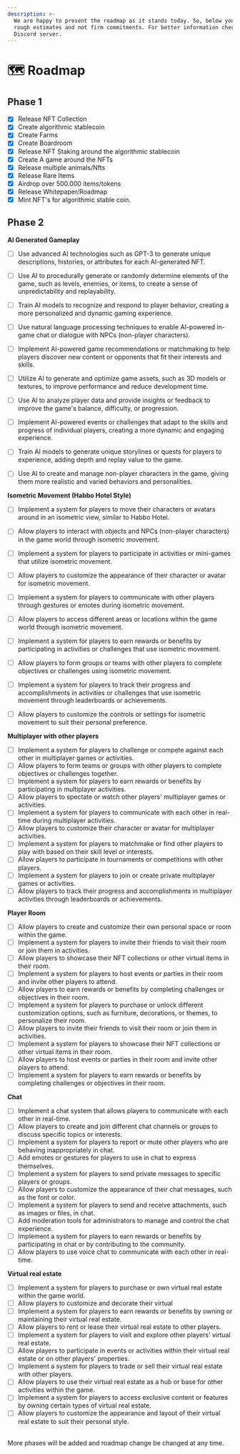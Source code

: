 ```yaml
---
description: >-
  We are happy to present the roadmap as it stands today. So, below you’ll find
  rough estimates and not firm commitments. For better information check our
  Discord server.
---
```


# 🗺 Roadmap

## Phase 1

* [x] Release NFT Collection
* [x] Create algorithmic stablecoin
* [x] Create Farms
* [x] Create Boardroom
* [x] Release NFT Staking around the algorithmic stablecoin
* [x] Create A game around the NFTs
* [x] Release multiple animals/Nfts
* [x] Release Rare Items
* [x] Airdrop over 500.000 items/tokens
* [x] Release Whitepaper/Roadmap
* [x] Mint NFT's for algorithmic stable coin.

## Phase 2

**AI Generated Gameplay**
* [ ] Use advanced AI technologies such as GPT-3 to generate unique descriptions, histories, or attributes for each AI-generated NFT.
* [ ] Use AI to procedurally generate or randomly determine elements of the game, such as levels, enemies, or items, to create a sense of unpredictability and replayability.
* [ ] Train AI models to recognize and respond to player behavior, creating a more personalized and dynamic gaming experience.
* [ ] Use natural language processing techniques to enable AI-powered in-game chat or dialogue with NPCs (non-player characters).
* [ ] Implement AI-powered game recommendations or matchmaking to help players discover new content or opponents that fit their interests and skills.
* [ ] Utilize AI to generate and optimize game assets, such as 3D models or textures, to improve performance and reduce development time.
* [ ] Use AI to analyze player data and provide insights or feedback to improve the game's balance, difficulty, or progression.
* [ ] Implement AI-powered events or challenges that adapt to the skills and progress of individual players, creating a more dynamic and engaging experience.
* [ ] Train AI models to generate unique storylines or quests for players to experience, adding depth and replay value to the game.
* [ ] Use AI to create and manage non-player characters in the game, giving them more realistic and varied behaviors and personalities.


**Isometric Movement (Habbo Hotel Style)**
- [ ] Implement a system for players to move their characters or avatars around in an isometric view, similar to Habbo Hotel.
- [ ] Allow players to interact with objects and NPCs (non-player characters) in the game world through isometric movement.
- [ ] Implement a system for players to participate in activities or mini-games that utilize isometric movement.
- [ ] Allow players to customize the appearance of their character or avatar for isometric movement.
- [ ] Implement a system for players to communicate with other players through gestures or emotes during isometric movement.
- [ ] Allow players to access different areas or locations within the game world through isometric movement.
- [ ] Implement a system for players to earn rewards or benefits by participating in activities or challenges that use isometric movement.
- [ ] Allow players to form groups or teams with other players to complete objectives or challenges using isometric movement.
- [ ] Implement a system for players to track their progress and accomplishments in activities or challenges that use isometric movement through leaderboards or achievements.
- [ ] Allow players to customize the controls or settings for isometric movement to suit their personal preference.



**Multiplayer with other players**
* [ ] Implement a system for players to challenge or compete against each other in multiplayer games or activities.
* [ ] Allow players to form teams or groups with other players to complete objectives or challenges together.
* [ ] Implement a system for players to earn rewards or benefits by participating in multiplayer activities.
* [ ] Allow players to spectate or watch other players' multiplayer games or activities.
* [ ] Implement a system for players to communicate with each other in real-time during multiplayer activities.
* [ ] Allow players to customize their character or avatar for multiplayer activities.
* [ ] Implement a system for players to matchmake or find other players to play with based on their skill level or interests.
* [ ] Allow players to participate in tournaments or competitions with other players.
* [ ] Implement a system for players to join or create private multiplayer games or activities.
* [ ] Allow players to track their progress and accomplishments in multiplayer activities through leaderboards or achievements.

**Player Room**
* [ ] Allow players to create and customize their own personal space or room within the game.
* [ ] Implement a system for players to invite their friends to visit their room or join them in activities.
* [ ] Allow players to showcase their NFT collections or other virtual items in their room.
* [ ] Implement a system for players to host events or parties in their room and invite other players to attend.
* [ ] Allow players to earn rewards or benefits by completing challenges or objectives in their room.
* [ ] Implement a system for players to purchase or unlock different customization options, such as furniture, decorations, or themes, to personalize their room.
* [ ] Allow players to invite their friends to visit their room or join them in activities.
* [ ] Implement a system for players to showcase their NFT collections or other virtual items in their room.
* [ ] Allow players to host events or parties in their room and invite other players to attend.
* [ ] Implement a system for players to earn rewards or benefits by completing challenges or objectives in their room.

**Chat**
* [ ] Implement a chat system that allows players to communicate with each other in real-time.
* [ ] Allow players to create and join different chat channels or groups to discuss specific topics or interests.
* [ ] Implement a system for players to report or mute other players who are behaving inappropriately in chat.
* [ ] Add emotes or gestures for players to use in chat to express themselves.
* [ ] Implement a system for players to send private messages to specific players or groups.
* [ ] Allow players to customize the appearance of their chat messages, such as the font or color.
* [ ] Implement a system for players to send and receive attachments, such as images or files, in chat.
* [ ] Add moderation tools for administrators to manage and control the chat experience.
* [ ] Implement a system for players to earn rewards or benefits by participating in chat or by contributing to the community.
* [ ] Allow players to use voice chat to communicate with each other in real-time.

**Virtual real estate**
* [ ] Implement a system for players to purchase or own virtual real estate within the game world.
* [ ] Allow players to customize and decorate their virtual
* [ ] Implement a system for players to earn rewards or benefits by owning or maintaining their virtual real estate.
* [ ] Allow players to rent or lease their virtual real estate to other players.
* [ ] Implement a system for players to visit and explore other players' virtual real estate.
* [ ] Allow players to participate in events or activities within their virtual real estate or on other players' properties.
* [ ] Implement a system for players to trade or sell their virtual real estate with other players.
* [ ] Allow players to use their virtual real estate as a hub or base for other activities within the game.
* [ ] Implement a system for players to access exclusive content or features by owning certain types of virtual real estate.
* [ ] Allow players to customize the appearance and layout of their virtual real estate to suit their personal style.

\
More phases will be added and roadmap change be changed at any time.
